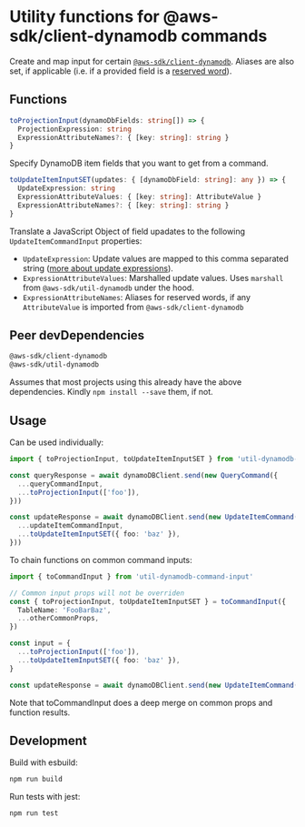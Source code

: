 # Utility functions for @aws-sdk/client-dynamodb commands
Create and map input for certain [`@aws-sdk/client-dynamodb`](https://docs.aws.amazon.com/AWSJavaScriptSDK/v3/latest/clients/client-dynamodb/index.html). Aliases are also set, if applicable (i.e. if a provided field is a [reserved word](https://docs.aws.amazon.com/amazondynamodb/latest/developerguide/ReservedWords.html)).

## Functions
```ts
toProjectionInput(dynamoDbFields: string[]) => {
  ProjectionExpression: string
  ExpressionAttributeNames?: { [key: string]: string }
}

```
Specify DynamoDB item fields that you want to get from a command.

```ts
toUpdateItemInputSET(updates: { [dynamoDbField: string]: any }) => {
  UpdateExpression: string
  ExpressionAttributeValues: { [key: string]: AttributeValue }
  ExpressionAttributeNames?: { [key: string]: string }
}

```
Translate a JavaScript Object of field upadates to the following `UpdateItemCommandInput` properties: 
- `UpdateExpression`: Update values are mapped to this comma separated string ([more about update expressions](https://docs.aws.amazon.com/amazondynamodb/latest/developerguide/Expressions.UpdateExpressions.html)).
- `ExpressionAttributeValues`: Marshalled update values. Uses `marshall` from `@aws-sdk/util-dynamodb` under the hood.
- `ExpressionAttributeNames`: Aliases for reserved words, if any
`AttributeValue` is imported from `@aws-sdk/client-dynamodb`

## Peer devDependencies
```bash
@aws-sdk/client-dynamodb
@aws-sdk/util-dynamodb
```

Assumes that most projects using this already have the above dependencies. Kindly `npm install --save` them, if not.

## Usage
Can be used individually:
```ts
import { toProjectionInput, toUpdateItemInputSET } from 'util-dynamodb-command-input'

const queryResponse = await dynamoDBClient.send(new QueryCommand({
  ...queryCommandInput,
  ...toProjectionInput(['foo']),
}))

const updateResponse = await dynamoDBClient.send(new UpdateItemCommand({
  ...updateItemCommandInput,
  ...toUpdateItemInputSET({ foo: 'baz' }),
}))
```

To chain functions on common command inputs:
```ts
import { toCommandInput } from 'util-dynamodb-command-input'

// Common input props will not be overriden
const { toProjectionInput, toUpdateItemInputSET } = toCommandInput({
  TableName: 'FooBarBaz',
  ...otherCommonProps,
})

const input = {
  ...toProjectionInput(['foo']),
  ...toUpdateItemInputSET({ foo: 'baz' }),
}

const updateResponse = await dynamoDBClient.send(new UpdateItemCommand(input))
```
Note that toCommandInput does a deep merge on common props and function results.

## Development
Build with esbuild:
```bash
npm run build
```
Run tests with jest:
```bash
npm run test
```
